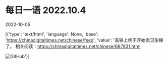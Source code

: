 # 每日一语 2022.10.4

2022-10-05

[{'type': 'text/html', 'language': None, 'base': 'https://chinadigitaltimes.net/chinese/feed', 'value': '高铁上终于开始卖卫生棉了。  相关阅读：https://chinadigitaltimes.net/chinese/687831.html

![GitHub](https://chinadigitaltimes.net/chinese/files/2022/10/2022.10.4.jpg)'}]